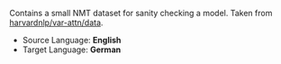 Contains a small NMT dataset for sanity checking a model.
Taken from [harvardnlp/var-attn/data](https://github.com/harvardnlp/var-attn/tree/master/data). 

- Source Language: **English**
- Target Language: **German**